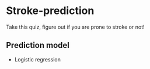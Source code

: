 # Stroke-prediction 
Take this quiz, figure out if you are prone to stroke or not!

## Prediction model
   - Logistic regression
